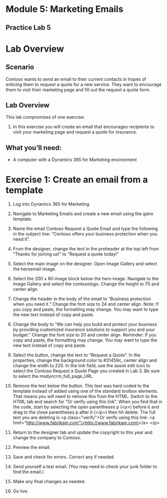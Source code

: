 Module 5: Marketing Emails
=======

## Practice Lab 5

Lab Overview
============

Scenario
--------

Contoso wants to send an email to their current contacts in hopes of enticing
them to request a quote for a new service. They want to encourage them to visit
their marketing page and fill out the request a quote form.

Lab Overview
------------

This lab compromises of one exercise:

1.  In this exercise you will create an email that encourages recipients to
    visit your marketing page and request a quote for insurance.

 What you’ll need:
------------------

-   A computer with a Dynamics 365 for Marketing environment

Exercise 1: Create an email from a template
===========================================

1.  Log into Dynamics 365 for Marketing.

2.  Navigate to Marketing Emails and create a new email using the gairo
    template.

3.  Name the email Contoso Request a Quote Email and type the following in the
    subject line: “Contoso offers your business protection when you need it”.

4.  From the designer, change the text in the preheader at the top left from
    “Thanks for joining us!” to “Request a quote today!”

5.  Select the main image on the designer. Open Image Gallery and select the
    heroemail image.

6.  Select the 200 x 80 image block below the hero image. Navigate to the Image
    Gallery and select the contosologo. Change the height to 70 and center
    align.

7.  Change the header in the body of the email to “Business protection when you
    need it.” Change the font size to 24 and center align. Note: If you copy and
    paste, the formatting may change. You may want to type the new text instead
    of copy and paste.

8.  Change the body to “We can help you build and protect your business by
    providing customized insurance solutions to support you and your budget.”
    Change the font size to 20 and center align. Reminder: If you copy and
    paste, the formatting may change. You may want to type the new text instead
    of copy and paste.

9.  Select the button, change the text to “Request a Quote”. In the properties,
    change the background color to \#31459c, center align and change the width
    to 220. In the link field, use the assist edit icon to select the Contoso
    Request a Quote Page you created in Lab 3. Be sure to select the
    msdyncrm_full_page_URL.

10. Remove the text below the button. This text was hard coded to the template
    instead of added using one of the standard toolbox elements. That means you
    will need to remove this from the HTML. Switch to the HTML tab and search
    for “Or verify using this link”. When you find that in the code, start by
    selecting the open parentheses p (\<p\>) before it and drag to the close
    parentheses p after it (\</p\>) then hit delete. The full text you are
    deleting is \<p class="verify"\>Or verify using this link: \<a
    href="http://www.fabrikam.com"\>http://www.fabrikam.com\</a\> \</p\>

11. Return to the designer tab and update the copyright to this year and change
    the company to Contoso.

12. Preview the email.

13. Save and check for errors. Correct any if needed.

14. Send yourself a test email. (You may need to check your junk folder to find
    the email.)

15. Make any final changes as needed.

16. Go live.
